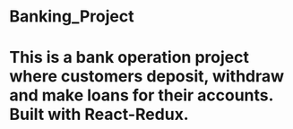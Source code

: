 
# Banking_Project
This is a bank operation project where customers deposit, withdraw and make loans for their accounts. Built with React-Redux.
=======